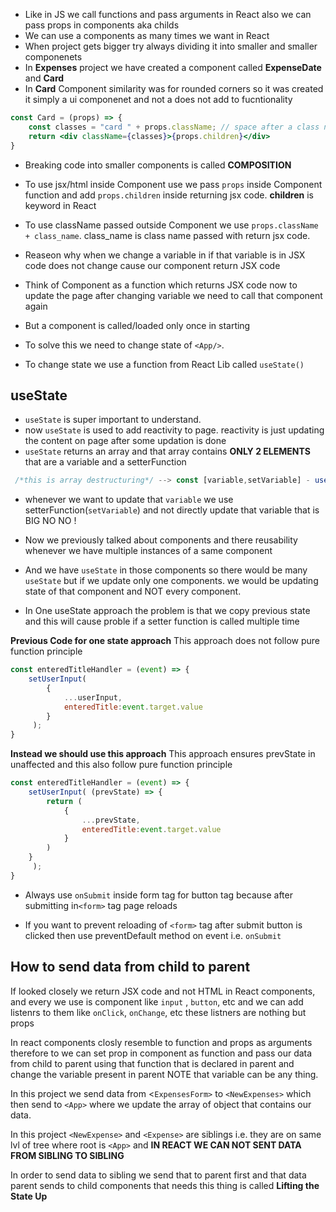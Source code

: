 - Like in JS we call functions and pass arguments in React also we can pass props in components aka childs
- We can use a components as many times we want in React
-  When project gets bigger try always dividing it into smaller and smaller componenets
- In **Expenses** project we have created a component called **ExpenseDate** and **Card** 
- In **Card** Component similarity was for rounded corners so it was created it simply a ui componenet and not a does not add to fucntionality

```jsx
const Card = (props) => {
    const classes = "card " + props.className; // space after a class name is important 
    return <div className={classes}>{props.children}</div>
}

```
- Breaking code into smaller components is called **COMPOSITION**

- To use jsx/html inside Component use we pass `props` inside Component function and add `props.children` inside returning jsx code. **children** is keyword in React

- To use className passed outside Component we use `props.className + class_name`. class_name is class name passed with return jsx code.

- Reaseon why when we change a variable in if that variable is in JSX code does not change cause our component return JSX code
- Think of Component as a function which returns JSX code now to update the page after changing variable we need to call that component again
- But a component is called/loaded only once in starting
- To solve this we need to change state of `<App/>`.
- To change state we use a function from React Lib called `useState()`

## useState
- `useState` is super important to understand.
- now `useState` is used to add reactivity to page. reactivity is just updating the content on page after some updation is done
- `useState` returns an array and that array contains **ONLY 2 ELEMENTS** that are a variable and a setterFunction
```javascript
 /*this is array destructuring*/ --> const [variable,setVariable] - useState(); <-- returns array
```
- whenever we want to update that `variable` we use setterFunction(`setVariable`) and not directly update that variable that is BIG NO NO !
- Now we previously talked about components and there reusability whenever we have multiple instances of a same component
- And we have `useState` in those components so there would be many `useState` but if we update only one components. we would be updating state of that component and NOT every component.

- In One useState approach the problem is that we copy previous state and this will cause proble if a setter function is called multiple time 

**Previous Code for one state approach**
This approach does not follow pure function principle
```javascript
const enteredTitleHandler = (event) => {
    setUserInput(
        {
            ...userInput,
            enteredTitle:event.target.value
        }
     );
}
```

**Instead we should use this approach**
This approach ensures prevState in unaffected and this also follow pure function principle
```javascript
const enteredTitleHandler = (event) => {
    setUserInput( (prevState) => {
        return (
            {
                ...prevState,
                enteredTitle:event.target.value
            }
        )
    }
     );
}
```
- Always use `onSubmit` inside form tag for button tag because after submitting in`<form>` tag page reloads 

- If you want to prevent reloading of `<form>` tag after submit button is clicked then use preventDefault method on event i.e. `onSubmit`

## How to send data from child to parent

If looked closely we return JSX code and not HTML in React components, and every we use is component
like `input` , `button`, etc and we can add listenrs to them like `onClick`, `onChange`, etc these listners are nothing but props 

In react components closly resemble to function and props as arguments therefore to we can set prop in component as function and pass our data from child to parent using that function that is declared in parent and change the variable present in parent NOTE that variable can be any thing.

In this project we send data from <`ExpensesForm>` to `<NewExpenses>` which then send to `<App>` where we update the array of object that contains our data.

In this project `<NewExpense>` and `<Expense>` are siblings i.e. they are on same lvl of tree where root is `<App>` and **IN REACT WE CAN NOT SENT DATA FROM SIBLING TO SIBLING** 

In order to send data to sibling we send that to parent first and that data parent sends to child components that needs this thing is called **Lifting the State Up** 


